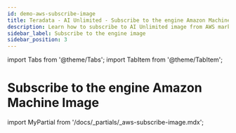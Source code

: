 ```yaml
---
id: demo-aws-subscribe-image
title: Teradata - AI Unlimited - Subscribe to the engine Amazon Machine Image
description: Learn how to subscribe to AI Unlimited image from AWS marketplace.
sidebar_label: Subscribe to the engine image	
sidebar_position: 3
---
```


import Tabs from '@theme/Tabs';
import TabItem from '@theme/TabItem';

# Subscribe to the engine Amazon Machine Image

import MyPartial from '/docs/_partials/_aws-subscribe-image.mdx';

<MyPartial />